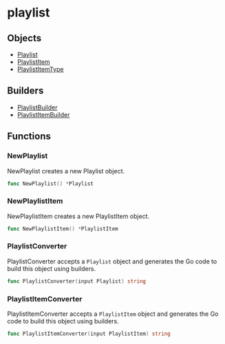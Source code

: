 # playlist

## Objects

 * <span class="badge object-type-struct"></span> [Playlist](./object-Playlist.md)
 * <span class="badge object-type-struct"></span> [PlaylistItem](./object-PlaylistItem.md)
 * <span class="badge object-type-enum"></span> [PlaylistItemType](./object-PlaylistItemType.md)
## Builders

 * <span class="badge builder"></span> [PlaylistBuilder](./builder-PlaylistBuilder.md)
 * <span class="badge builder"></span> [PlaylistItemBuilder](./builder-PlaylistItemBuilder.md)
## Functions

### <span class="badge function"></span> NewPlaylist

NewPlaylist creates a new Playlist object.

```go
func NewPlaylist() *Playlist
```

### <span class="badge function"></span> NewPlaylistItem

NewPlaylistItem creates a new PlaylistItem object.

```go
func NewPlaylistItem() *PlaylistItem
```

### <span class="badge function"></span> PlaylistConverter

PlaylistConverter accepts a `Playlist` object and generates the Go code to build this object using builders.

```go
func PlaylistConverter(input Playlist) string
```

### <span class="badge function"></span> PlaylistItemConverter

PlaylistItemConverter accepts a `PlaylistItem` object and generates the Go code to build this object using builders.

```go
func PlaylistItemConverter(input PlaylistItem) string
```

